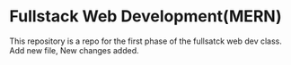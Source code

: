 # Fullstack Web Development(MERN)

This repository is a repo for the first phase of the fullsatck web dev class. Add new file, New changes added.
